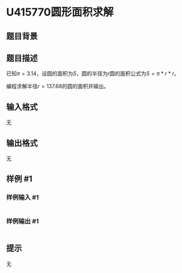# U415770圆形面积求解

## 题目背景

## 题目描述

已知$\pi = 3.14$，设圆的面积为$S$，圆的半径为$r$圆的面积公式为$S = \pi * r * r$。

编程求解半径$r = 137.68$的圆的面积并输出。

## 输入格式

无

## 输出格式

无

## 样例 #1

### 样例输入 #1

```

```

### 样例输出 #1

```

```

## 提示

无

